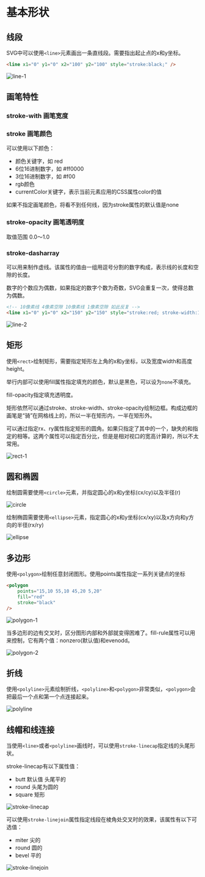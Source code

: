 # 基本形状

## 线段

SVG中可以使用```<line>```元素画出一条直线段。需要指出起止点的x和y坐标。

```html
<line x1="0" y1="0" x2="100" y2="100" style="stroke:black;" />
```

![line-1](./line-1.svg)

## 画笔特性

### stroke-with 画笔宽度

### stroke 画笔颜色

可以使用以下颜色：

* 颜色关键字，如 red
* 6位16进制数字，如 #ff0000
* 3位16进制数字，如 #f00
* rgb颜色
* currentColor关键字，表示当前元素应用的CSS属性color的值

如果不指定画笔颜色，将看不到任何线，因为stroke属性的默认值是none

### stroke-opacity 画笔透明度

取值范围 0.0～1.0

### stroke-dasharray

可以用来制作虚线。该属性的值由一组用逗号分割的数字构成，表示线的长度和空隙的长度。

数字的个数应为偶数，如果指定的数字个数为奇数，SVG会重复一次，使得总数为偶数。

```html
<!-- 10像素线 4像素空隙 10像素线 1像素空隙 如此反复 -->
<line x1="0" y1="0" x2="150" y2="150" style="stroke:red; stroke-width:10;stroke-dasharray: 10, 4, 10, 1"  /> 
```

![line-2](./line-2.svg)

## 矩形

使用```<rect>```绘制矩形，需要指定矩形左上角的x和y坐标，以及宽度width和高度height。

举行内部可以使用fill属性指定填充的颜色，默认是黑色，可以设为```none```不填充。

fill-opacity指定填充透明度。

矩形依然可以通过stroke、stroke-width、stroke-opacity绘制边框。构成边框的画笔是“骑”在网格线上的，所以一半在矩形内，一半在矩形外。

可以通过指定rx、ry属性指定矩形的圆角。如果只指定了其中的一个，缺失的和指定的相等。这两个属性可以指定百分比，但是是相对视口的宽高计算的，所以不太常用。

![rect-1](./rect-1.svg)

## 圆和椭圆

绘制圆需要使用```<circle>```元素，并指定圆心的x和y坐标(cx/cy)以及半径(r)

![circle](./circle.svg)

绘制椭圆需要使用```<ellipse>```元素，指定圆心的x和y坐标(cx/xy)以及x方向和y方向的半径(rx/ry)

![ellipse](./ellipse.svg)

## 多边形

使用```<polygon>```绘制任意封闭图形。使用points属性指定一系列关键点的坐标

```html
<polygon
    points="15,10 55,10 45,20 5,20"
    fill="red"
    stroke="black"
/>
```

![polygon-1](./polygon-1.svg)

当多边形的边有交叉时，区分图形内部和外部就变得困难了。fill-rule属性可以用来控制，它有两个值：nonzero(默认值)和evenodd。

![polygon-2](./polygon-2.svg)

## 折线

使用```<polyline>```元素绘制折线，```<polyline>```和```<polygon>```非常类似，```<polygon>```会把最后一个点和第一个点连接起来。

![polyline](./polyline.svg)

## 线帽和线连接

当使用```<line>```或者```<polyline>```画线时，可以使用```stroke-linecap```指定线的头尾形状。

stroke-linecap有以下属性值：

* butt 默认值 头尾平的
* round 头尾为圆的
* square 矩形

![stroke-linecap](./stroke-linecap.svg)

可以使用```stroke-linejoin```属性指定线段在棱角处交叉时的效果，该属性有以下可选值：

* miter 尖的
* round 圆的
* bevel 平的

![stroke-linejoin](./stroke-linejoin.svg)
